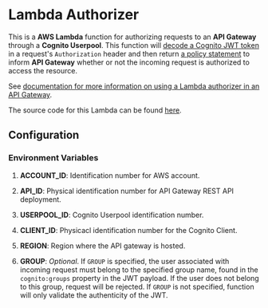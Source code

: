 # Lambda Authorizer

This is a **AWS Lambda** function for authorizing requests to an **API Gateway** through a **Cognito Userpool**. This function will [decode a Cognito JWT token](https://aws.amazon.com/premiumsupport/knowledge-center/decode-verify-cognito-json-token/) in a request's `Authorization` header and then return [a policy statement](https://docs.aws.amazon.com/apigateway/latest/developerguide/api-gateway-lambda-authorizer-output.html) to inform **API Gateway** whether or not the incoming request is authorized to access the resource.

See [documentation for more information on using a Lambda authorizer in an API Gateway](https://docs.aws.amazon.com/apigateway/latest/developerguide/apigateway-use-lambda-authorizer.html).

The source code for this Lambda can be found [here](https://github.com/chinchalinchin/cumbercloud-lambdas/blob/master/lambdas/auth/authorize/lambda_function.py).

## Configuration

### Environment Variables

1. **ACCOUNT_ID**: Identification number for AWS account.

2. **API_ID**: Physical identification number for API Gateway REST API deployment.

3. **USERPOOL_ID**: Cognito Userpool identification number.

4. **CLIENT_ID**: Physicacl identification number for the Cognito Client. 

6. **REGION**: Region where the API gateway is hosted. 

7. **GROUP**: *Optional*. If `GROUP` is specified, the user associated with incoming request must belong to the specified group name, found in the `cognito:groups` property in the JWT payload. If the user does not belong to this group, request will be rejected. If `GROUP` is not specified, function will only validate the authenticity of the JWT.
